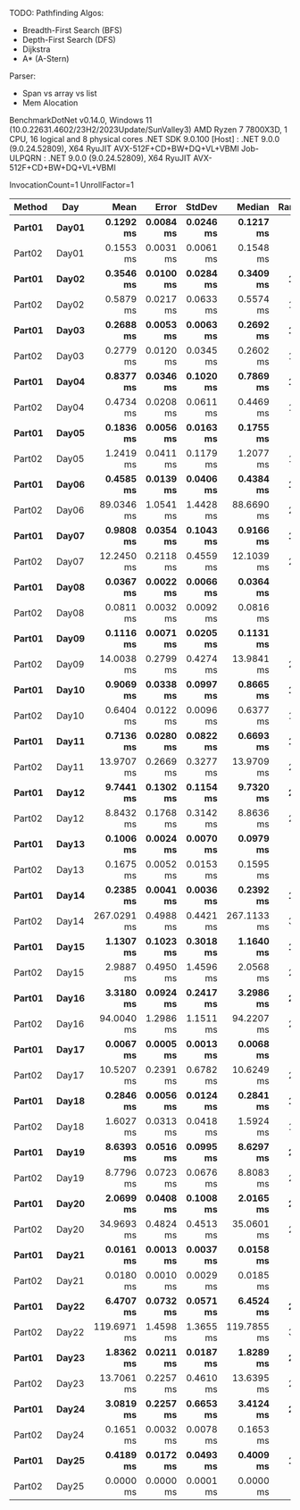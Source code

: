 TODO:
Pathfinding Algos:
- Breadth-First Search (BFS)
- Depth-First Search (DFS)
- Dijkstra
- A* (A-Stern)

Parser:
- Span vs array vs list
- Mem Alocation


BenchmarkDotNet v0.14.0, Windows 11 (10.0.22631.4602/23H2/2023Update/SunValley3)
AMD Ryzen 7 7800X3D, 1 CPU, 16 logical and 8 physical cores
.NET SDK 9.0.100
  [Host]     : .NET 9.0.0 (9.0.24.52809), X64 RyuJIT AVX-512F+CD+BW+DQ+VL+VBMI
  Job-ULPQRN : .NET 9.0.0 (9.0.24.52809), X64 RyuJIT AVX-512F+CD+BW+DQ+VL+VBMI

InvocationCount=1  UnrollFactor=1  


| Method | Day   | Mean        | Error     | StdDev    | Median      | Rank | Gen0       | Gen1       | Gen2      | Allocated    |
|------- |------ |------------:|----------:|----------:|------------:|-----:|-----------:|-----------:|----------:|-------------:|
| **Part01** | **Day01** |   **0.1292 ms** | **0.0084 ms** | **0.0246 ms** |   **0.1217 ms** |    **6** |          **-** |          **-** |         **-** |     **177000 B** |
| Part02 | Day01 |   0.1553 ms | 0.0031 ms | 0.0061 ms |   0.1548 ms |    7 |          - |          - |         - |     203024 B |
| **Part01** | **Day02** |   **0.3546 ms** | **0.0100 ms** | **0.0284 ms** |   **0.3409 ms** |   **12** |          **-** |          **-** |         **-** |     **382952 B** |
| Part02 | Day02 |   0.5879 ms | 0.0217 ms | 0.0633 ms |   0.5574 ms |   15 |          - |          - |         - |     414904 B |
| **Part01** | **Day03** |   **0.2688 ms** | **0.0053 ms** | **0.0063 ms** |   **0.2692 ms** |   **11** |          **-** |          **-** |         **-** |     **420288 B** |
| Part02 | Day03 |   0.2779 ms | 0.0120 ms | 0.0345 ms |   0.2602 ms |   11 |          - |          - |         - |     430496 B |
| **Part01** | **Day04** |   **0.8377 ms** | **0.0346 ms** | **0.1020 ms** |   **0.7869 ms** |   **16** |          **-** |          **-** |         **-** |     **117776 B** |
| Part02 | Day04 |   0.4734 ms | 0.0208 ms | 0.0611 ms |   0.4469 ms |   14 |          - |          - |         - |     117776 B |
| **Part01** | **Day05** |   **0.1836 ms** | **0.0056 ms** | **0.0163 ms** |   **0.1755 ms** |    **9** |          **-** |          **-** |         **-** |     **297432 B** |
| Part02 | Day05 |   1.2419 ms | 0.0411 ms | 0.1179 ms |   1.2077 ms |   18 |          - |          - |         - |     286600 B |
| **Part01** | **Day06** |   **0.4585 ms** | **0.0139 ms** | **0.0406 ms** |   **0.4384 ms** |   **14** |          **-** |          **-** |         **-** |     **357064 B** |
| Part02 | Day06 |  89.0346 ms | 1.0541 ms | 1.4428 ms |  88.6690 ms |   28 |          - |          - |         - |     808832 B |
| **Part01** | **Day07** |   **0.9808 ms** | **0.0354 ms** | **0.1043 ms** |   **0.9166 ms** |   **17** |          **-** |          **-** |         **-** |    **1657544 B** |
| Part02 | Day07 |  12.2450 ms | 0.2118 ms | 0.4559 ms |  12.1039 ms |   25 |          - |          - |         - |    4037096 B |
| **Part01** | **Day08** |   **0.0367 ms** | **0.0022 ms** | **0.0066 ms** |   **0.0364 ms** |    **4** |          **-** |          **-** |         **-** |      **24128 B** |
| Part02 | Day08 |   0.0811 ms | 0.0032 ms | 0.0092 ms |   0.0816 ms |    5 |          - |          - |         - |      42592 B |
| **Part01** | **Day09** |   **0.1116 ms** | **0.0071 ms** | **0.0205 ms** |   **0.1131 ms** |    **6** |          **-** |          **-** |         **-** |        **112 B** |
| Part02 | Day09 |  14.0038 ms | 0.2799 ms | 0.4274 ms |  13.9841 ms |   26 |          - |          - |         - |    1082848 B |
| **Part01** | **Day10** |   **0.9069 ms** | **0.0338 ms** | **0.0997 ms** |   **0.8665 ms** |   **17** |          **-** |          **-** |         **-** |     **487664 B** |
| Part02 | Day10 |   0.6404 ms | 0.0122 ms | 0.0096 ms |   0.6377 ms |   15 |          - |          - |         - |     394824 B |
| **Part01** | **Day11** |   **0.7136 ms** | **0.0280 ms** | **0.0822 ms** |   **0.6693 ms** |   **15** |          **-** |          **-** |         **-** |     **767032 B** |
| Part02 | Day11 |  13.9707 ms | 0.2669 ms | 0.3277 ms |  13.9709 ms |   26 |  1000.0000 |  1000.0000 | 1000.0000 |   18504008 B |
| **Part01** | **Day12** |   **9.7441 ms** | **0.1302 ms** | **0.1154 ms** |   **9.7320 ms** |   **24** |          **-** |          **-** |         **-** |    **1983552 B** |
| Part02 | Day12 |   8.8432 ms | 0.1768 ms | 0.3142 ms |   8.8636 ms |   23 |          - |          - |         - |    1983840 B |
| **Part01** | **Day13** |   **0.1006 ms** | **0.0024 ms** | **0.0070 ms** |   **0.0979 ms** |    **6** |          **-** |          **-** |         **-** |     **235400 B** |
| Part02 | Day13 |   0.1675 ms | 0.0052 ms | 0.0153 ms |   0.1595 ms |    8 |          - |          - |         - |     243248 B |
| **Part01** | **Day14** |   **0.2385 ms** | **0.0041 ms** | **0.0036 ms** |   **0.2392 ms** |   **10** |          **-** |          **-** |         **-** |     **305016 B** |
| Part02 | Day14 | 267.0291 ms | 0.4988 ms | 0.4421 ms | 267.1133 ms |   31 |          - |          - |         - |     305376 B |
| **Part01** | **Day15** |   **1.1307 ms** | **0.1023 ms** | **0.3018 ms** |   **1.1640 ms** |   **18** |          **-** |          **-** |         **-** |      **97792 B** |
| Part02 | Day15 |   2.9887 ms | 0.4950 ms | 1.4596 ms |   2.0568 ms |   21 |          - |          - |         - |     104504 B |
| **Part01** | **Day16** |   **3.3180 ms** | **0.0924 ms** | **0.2417 ms** |   **3.2986 ms** |   **21** |          **-** |          **-** |         **-** |    **3245016 B** |
| Part02 | Day16 |  94.0040 ms | 1.2986 ms | 1.1511 ms |  94.2207 ms |   29 | 25000.0000 | 24000.0000 | 2000.0000 | 1227578840 B |
| **Part01** | **Day17** |   **0.0067 ms** | **0.0005 ms** | **0.0013 ms** |   **0.0068 ms** |    **2** |          **-** |          **-** |         **-** |       **2448 B** |
| Part02 | Day17 |  10.5207 ms | 0.2391 ms | 0.6782 ms |  10.6249 ms |   24 |          - |          - |         - |    2729752 B |
| **Part01** | **Day18** |   **0.2846 ms** | **0.0056 ms** | **0.0124 ms** |   **0.2841 ms** |   **11** |          **-** |          **-** |         **-** |     **230992 B** |
| Part02 | Day18 |   1.6027 ms | 0.0313 ms | 0.0418 ms |   1.5924 ms |   19 |          - |          - |         - |     825752 B |
| **Part01** | **Day19** |   **8.6393 ms** | **0.0516 ms** | **0.0995 ms** |   **8.6297 ms** |   **23** |          **-** |          **-** |         **-** |   **26259264 B** |
| Part02 | Day19 |   8.7796 ms | 0.0723 ms | 0.0676 ms |   8.8083 ms |   23 |          - |          - |         - |   26246568 B |
| **Part01** | **Day20** |   **2.0699 ms** | **0.0408 ms** | **0.1008 ms** |   **2.0165 ms** |   **21** |          **-** |          **-** |         **-** |     **807936 B** |
| Part02 | Day20 |  34.9693 ms | 0.4824 ms | 0.4513 ms |  35.0601 ms |   27 |          - |          - |         - |     887512 B |
| **Part01** | **Day21** |   **0.0161 ms** | **0.0013 ms** | **0.0037 ms** |   **0.0158 ms** |    **3** |          **-** |          **-** |         **-** |      **13432 B** |
| Part02 | Day21 |   0.0180 ms | 0.0010 ms | 0.0029 ms |   0.0185 ms |    3 |          - |          - |         - |      12896 B |
| **Part01** | **Day22** |   **6.4707 ms** | **0.0732 ms** | **0.0571 ms** |   **6.4524 ms** |   **22** |          **-** |          **-** |         **-** |        **448 B** |
| Part02 | Day22 | 119.6971 ms | 1.4598 ms | 1.3655 ms | 119.7855 ms |   30 |          - |          - |         - |    3032504 B |
| **Part01** | **Day23** |   **1.8362 ms** | **0.0211 ms** | **0.0187 ms** |   **1.8289 ms** |   **20** |          **-** |          **-** |         **-** |    **3354544 B** |
| Part02 | Day23 |  13.7061 ms | 0.2257 ms | 0.4610 ms |  13.6395 ms |   26 |          - |          - |         - |   37361152 B |
| **Part01** | **Day24** |   **3.0819 ms** | **0.2257 ms** | **0.6653 ms** |   **3.4124 ms** |   **21** |          **-** |          **-** |         **-** |    **2725192 B** |
| Part02 | Day24 |   0.1651 ms | 0.0032 ms | 0.0078 ms |   0.1653 ms |    8 |          - |          - |         - |     264304 B |
| **Part01** | **Day25** |   **0.4189 ms** | **0.0172 ms** | **0.0493 ms** |   **0.4009 ms** |   **13** |          **-** |          **-** |         **-** |      **56112 B** |
| Part02 | Day25 |   0.0000 ms | 0.0000 ms | 0.0001 ms |   0.0000 ms |    1 |          - |          - |         - |         64 B |
